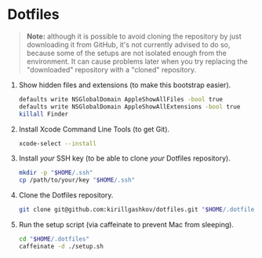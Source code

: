 # Dotfiles

> **Note:** although it is possible to avoid cloning the repository by just
> downloading it from GitHub, it's not currently advised to do so, because
> some of the setups are not isolated enough from the environment. It can
> cause problems later when you try replacing the "downloaded" repository
> with a "cloned" repository.

1. Show hidden files and extensions (to make this bootstrap easier).

    ```sh
    defaults write NSGlobalDomain AppleShowAllFiles -bool true
    defaults write NSGlobalDomain AppleShowAllExtensions -bool true
    killall Finder
    ```

2. Install Xcode Command Line Tools (to get Git).

    ```sh
    xcode-select --install
    ```

3. Install *your* SSH key (to be able to clone *your* Dotfiles repository).

    ```sh
    mkdir -p "$HOME/.ssh"
    cp /path/to/your/key "$HOME/.ssh"
    ```

4. Clone the Dotfiles repository.

    ```sh
    git clone git@github.com:kirillgashkov/dotfiles.git "$HOME/.dotfiles"
    ```

5. Run the setup script (via caffeinate to prevent Mac from sleeping).

    ```sh
    cd "$HOME/.dotfiles"
    caffeinate -d ./setup.sh
    ```
